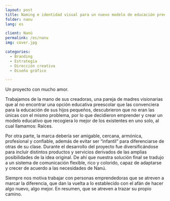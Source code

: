 ```yaml
---
layout: post
title: Naming e identidad visual para un nuevo modelo de educación preescolar
folder: nanu
lang: es

client: Nanú
permalink: /es/nanu
img: cover.jpg

categories:
  - Branding
  - Estrategia
  - Dirección creativa
  - Diseño gráfico

---
```


Un proyecto con mucho amor.

Trabajamos de la mano de sus creadoras, una pareja de madres visionarias que al no encontrar una opción educativa preescolar que las convenciera para la educación de sus hijos pequeños, descubrieron que no eran las únicas con el mismo problema, por lo que decidieron emprender y crear un modelo educativo que recogiera lo mejor de los existentes en uno solo, al cual llamamos: Raíces.  

Por otra parte, la marca debería ser amigable, cercana, armónica, profesional y confiable, además de evitar ser “infantil” para diferenciarse de otras de su clase. Durante el desarrollo del proyecto fue diversificándose para incluir distintos productos y servicios derivados de las amplias posibilidades de la idea original. De ahí que nuestra solución final se tradujo a un sistema de comunicación flexible, rico y colorido, capaz de adaptarse y crecer de acuerdo a las necesidades de Nanú.  

Siempre nos motiva trabajar con personas emprendedoras que se atreven a marcar la diferencia, que dan la vuelta a lo establecido con el afán de hacer algo nuevo, algo mejor. En resumen, que se atreven a trazar su propio camino.
